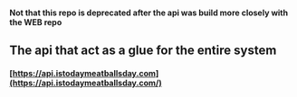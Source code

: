 #### Not that this repo is deprecated after the api was build more closely with the WEB repo

## The api that act as a glue for the entire system

#### [https://api.istodaymeatballsday.com](https://api.istodaymeatballsday.com/)
